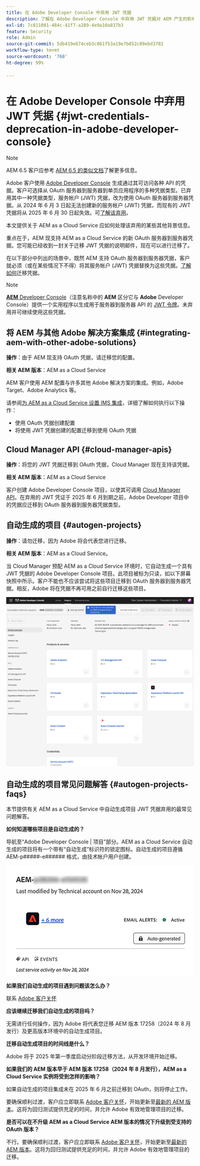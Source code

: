 ```yaml
---
title: 在 Adobe Developer Console 中弃用 JWT 凭据
description: 了解在 Adobe Developer Console 中弃用 JWT 凭据对 AEM 产生的影响。
exl-id: 7c811081-484c-41f7-a289-4e9a10a837b3
feature: Security
role: Admin
source-git-commit: 5db419e674ceb3c861f53a19e7b852c89ebd3702
workflow-type: tm+mt
source-wordcount: '768'
ht-degree: 99%

---
```


# 在 Adobe Developer Console 中弃用 JWT 凭据 {#jwt-credentials-deprecation-in-adobe-developer-console}

>[!NOTE]
>
>AEM 6.5 客户应参考 [AEM 6.5 的类似文档](https://experienceleague.adobe.com/zh-hans/docs/experience-manager-65/content/security/jwt-credentials-deprecation-in-adobe-developer-console)了解更多信息。

Adobe 客户使用 [Adobe Developer Console](https://developer.adobe.com/console) 生成通过其可访问各种 API 的凭据。客户可选择从 OAuth 服务器到服务器到单页应用程序的多种凭据类型。已弃用其中一种凭据类型，服务帐户 (JWT) 凭据，改为使用 OAuth 服务器到服务器凭据。从 2024 年 6 月 3 日起无法创建新的服务帐户 (JWT) 凭据，而现有的 JWT 凭据将从 2025 年 6 月 30 日起失效。可[了解该弃用](https://developer.adobe.com/developer-console/docs/guides/authentication/ServerToServerAuthentication/migration/)。

本文提供关于 AEM as a Cloud Service 应如何处理该弃用的某些其他背景信息。

重点在于，AEM 现支持 AEM as a Cloud Service 的新 OAuth 服务器到服务器凭据。您可能已经收到一封关于迁移 JWT 凭据的说明邮件，现在可以进行迁移了。

在以下部分中列出的场景中，既然 AEM 支持 OAuth 服务器到服务器凭据，客户就必须（或在某些情况下不得）将其服务帐户 (JWT) 凭据替换为这些凭据。[了解如何](https://developer.adobe.com/developer-console/docs/guides/authentication/ServerToServerAuthentication/migration#migration-overview)迁移凭据。

>[!NOTE]
>
>[**AEM** Developer Console](/help/implementing/developing/introduction/development-guidelines.md#crxde-lite-and-developer-console)（注意名称中的 **AEM** 区分它与 **Adobe** Developer Console）提供一个实用程序以生成用于服务器到服务器 API 的 [JWT 令牌](/help/implementing/developing/introduction/generating-access-tokens-for-server-side-apis.md)。未弃用并可继续使用这些凭据。

## 将 AEM 与其他 Adobe 解决方案集成 {#integrating-aem-with-other-adobe-solutions}

**操作**：由于 AEM 现支持 OAuth 凭据，请迁移您的配置。

**相关 AEM 版本**：AEM as a Cloud Service

AEM 客户使用 AEM 配置与许多其他 Adobe 解决方案的集成。例如，Adobe Target、Adobe Analytics 等。

请参阅[为 AEM as a Cloud Service 设置 IMS 集成](/help/security/setting-up-ims-integrations-for-aem-as-a-cloud-service.md)，详细了解如何执行以下操作：

* 使用 OAuth 凭据创建配置
* 将使用 JWT 凭据创建的配置迁移到使用 OAuth 凭据

## Cloud Manager API {#cloud-manager-apis}

**操作**：将您的 JWT 凭据迁移到 OAuth 凭据，Cloud Manager 现在支持该凭据。

**相关 AEM 版本**：AEM as a Cloud Service

客户创建 Adobe Developer Console 项目，以使其可调用 [Cloud Manager API](https://developer.adobe.com/experience-cloud/cloud-manager/guides/getting-started/create-api-integration/)。在弃用的 JWT 凭证于 2025 年 6 月到期之前，Adobe Developer 项目中的凭据应迁移到 OAuth 服务器到服务器凭据类型。

## 自动生成的项目 {#autogen-projects}

**操作**：请勿迁移，因为 Adobe 将会代表您进行迁移。

**相关 AEM 版本**：AEM as a Cloud Service。

当 Cloud Manager 预配 AEM as a Cloud Service 环境时，它自动生成一个具有 JWT 凭据的 Adobe Developer Console 项目。此项目被标为只读，如以下屏幕快照中所示。客户不能也不应该尝试将这些项目迁移到 OAuth 服务器到服务器凭据。相反，Adobe 将在凭据不再可用之前自行迁移这些项目。

![自动生成的项目](/help/security/assets/jwt-deprecation-autogen-projects.png)

## 自动生成的项目常见问题解答 {#autogen-projects-faqs}

本节提供有关 AEM as a Cloud Service 中自动生成项目 JWT 凭据弃用的最常见问题解答。

**如何知道哪些项目是自动生成的？**

导航至“Adobe Developer Console | 项目”部分。AEM as a Cloud Service 自动生成的项目将有一个带有“自动生成”标识符的锁定图标。自动生成的项目遵循 AEM-p#####-e###### 格式，由技术帐户用户创建。

![自动生成的项目](/help/security/assets/jwt-alert.png)

**如果我们自动生成的项目遇到问题该怎么办？**

联系 [Adobe 客户关怀](https://helpx.adobe.com/cn/enterprise/using/support-for-experience-cloud.html) 

**应该继续迁移我们自动生成的项目吗？**

无需进行任何操作，因为 Adobe 将代表您迁移 AEM 版本 17258（2024 年 8 月发行）及更高版本环境中的自动生成项目。

**迁移自动生成项目的时间线是什么？**

Adobe 将于 2025 年第一季度启动分阶段迁移方法，从开发环境开始迁移。

**如果我们的 AEM 版本早于 AEM 版本 17258（2024 年 8 月发行），AEM as a Cloud Service 实例将受到怎样的影响？**

如果自动生成的项目集成未在 2025 年 6 月之前迁移到 OAuth，则将停止工作。

要确保顺利过渡，客户应立即联系 [Adobe 客户关怀](https://helpx.adobe.com/cn/enterprise/using/support-for-experience-cloud.html)，开始更新至[最新的 AEM 版本](https://experienceleague.adobe.com/zh-hans/docs/experience-manager-cloud-service/content/release-notes/maintenance/latest)。这将为回归测试提供充足的时间，并允许 Adobe 有效地管理项目的迁移。

**是否可以在不升级 AEM as a Cloud Service AEM 版本的情况下升级到受支持的 OAuth 版本？**

不行。要确保顺利过渡，客户应立即联系 [Adobe 客户关怀](https://helpx.adobe.com/cn/enterprise/using/support-for-experience-cloud.html)，开始更新至[最新的 AEM 版本](https://experienceleague.adobe.com/zh-hans/docs/experience-manager-cloud-service/content/release-notes/maintenance/latest)。这将为回归测试提供充足的时间，并允许 Adobe 有效地管理项目的迁移。

